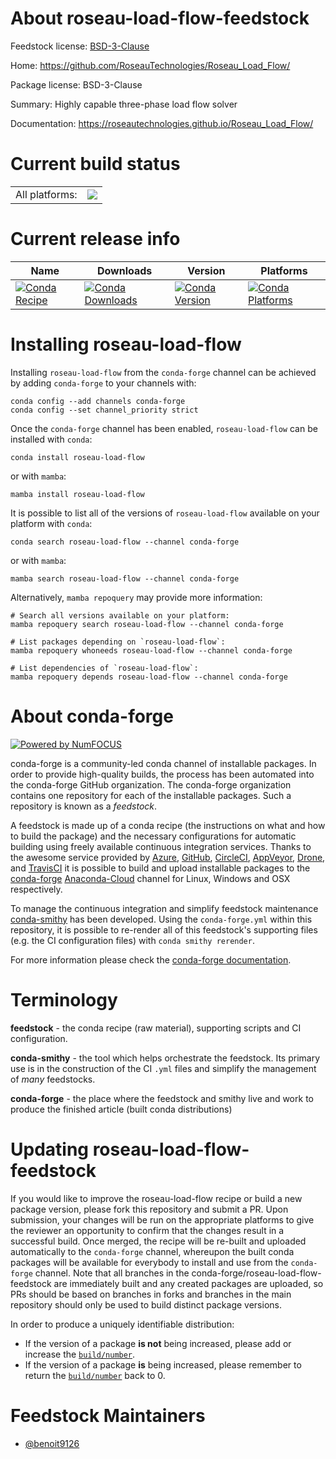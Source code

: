 About roseau-load-flow-feedstock
================================

Feedstock license: [BSD-3-Clause](https://github.com/conda-forge/Roseau_Load_Flow_Feedstock-feedstock/blob/main/LICENSE.txt)

Home: https://github.com/RoseauTechnologies/Roseau_Load_Flow/

Package license: BSD-3-Clause

Summary: Highly capable three-phase load flow solver

Documentation: https://roseautechnologies.github.io/Roseau_Load_Flow/

Current build status
====================


<table><tr><td>All platforms:</td>
    <td>
      <a href="https://dev.azure.com/conda-forge/feedstock-builds/_build/latest?definitionId=&branchName=main">
        <img src="https://dev.azure.com/conda-forge/feedstock-builds/_apis/build/status/Roseau_Load_Flow_Feedstock-feedstock?branchName=main">
      </a>
    </td>
  </tr>
</table>

Current release info
====================

| Name | Downloads | Version | Platforms |
| --- | --- | --- | --- |
| [![Conda Recipe](https://img.shields.io/badge/recipe-roseau--load--flow-green.svg)](https://anaconda.org/conda-forge/roseau-load-flow) | [![Conda Downloads](https://img.shields.io/conda/dn/conda-forge/roseau-load-flow.svg)](https://anaconda.org/conda-forge/roseau-load-flow) | [![Conda Version](https://img.shields.io/conda/vn/conda-forge/roseau-load-flow.svg)](https://anaconda.org/conda-forge/roseau-load-flow) | [![Conda Platforms](https://img.shields.io/conda/pn/conda-forge/roseau-load-flow.svg)](https://anaconda.org/conda-forge/roseau-load-flow) |

Installing roseau-load-flow
===========================

Installing `roseau-load-flow` from the `conda-forge` channel can be achieved by adding `conda-forge` to your channels with:

```
conda config --add channels conda-forge
conda config --set channel_priority strict
```

Once the `conda-forge` channel has been enabled, `roseau-load-flow` can be installed with `conda`:

```
conda install roseau-load-flow
```

or with `mamba`:

```
mamba install roseau-load-flow
```

It is possible to list all of the versions of `roseau-load-flow` available on your platform with `conda`:

```
conda search roseau-load-flow --channel conda-forge
```

or with `mamba`:

```
mamba search roseau-load-flow --channel conda-forge
```

Alternatively, `mamba repoquery` may provide more information:

```
# Search all versions available on your platform:
mamba repoquery search roseau-load-flow --channel conda-forge

# List packages depending on `roseau-load-flow`:
mamba repoquery whoneeds roseau-load-flow --channel conda-forge

# List dependencies of `roseau-load-flow`:
mamba repoquery depends roseau-load-flow --channel conda-forge
```


About conda-forge
=================

[![Powered by
NumFOCUS](https://img.shields.io/badge/powered%20by-NumFOCUS-orange.svg?style=flat&colorA=E1523D&colorB=007D8A)](https://numfocus.org)

conda-forge is a community-led conda channel of installable packages.
In order to provide high-quality builds, the process has been automated into the
conda-forge GitHub organization. The conda-forge organization contains one repository
for each of the installable packages. Such a repository is known as a *feedstock*.

A feedstock is made up of a conda recipe (the instructions on what and how to build
the package) and the necessary configurations for automatic building using freely
available continuous integration services. Thanks to the awesome service provided by
[Azure](https://azure.microsoft.com/en-us/services/devops/), [GitHub](https://github.com/),
[CircleCI](https://circleci.com/), [AppVeyor](https://www.appveyor.com/),
[Drone](https://cloud.drone.io/welcome), and [TravisCI](https://travis-ci.com/)
it is possible to build and upload installable packages to the
[conda-forge](https://anaconda.org/conda-forge) [Anaconda-Cloud](https://anaconda.org/)
channel for Linux, Windows and OSX respectively.

To manage the continuous integration and simplify feedstock maintenance
[conda-smithy](https://github.com/conda-forge/conda-smithy) has been developed.
Using the ``conda-forge.yml`` within this repository, it is possible to re-render all of
this feedstock's supporting files (e.g. the CI configuration files) with ``conda smithy rerender``.

For more information please check the [conda-forge documentation](https://conda-forge.org/docs/).

Terminology
===========

**feedstock** - the conda recipe (raw material), supporting scripts and CI configuration.

**conda-smithy** - the tool which helps orchestrate the feedstock.
                   Its primary use is in the construction of the CI ``.yml`` files
                   and simplify the management of *many* feedstocks.

**conda-forge** - the place where the feedstock and smithy live and work to
                  produce the finished article (built conda distributions)


Updating roseau-load-flow-feedstock
===================================

If you would like to improve the roseau-load-flow recipe or build a new
package version, please fork this repository and submit a PR. Upon submission,
your changes will be run on the appropriate platforms to give the reviewer an
opportunity to confirm that the changes result in a successful build. Once
merged, the recipe will be re-built and uploaded automatically to the
`conda-forge` channel, whereupon the built conda packages will be available for
everybody to install and use from the `conda-forge` channel.
Note that all branches in the conda-forge/roseau-load-flow-feedstock are
immediately built and any created packages are uploaded, so PRs should be based
on branches in forks and branches in the main repository should only be used to
build distinct package versions.

In order to produce a uniquely identifiable distribution:
 * If the version of a package **is not** being increased, please add or increase
   the [``build/number``](https://docs.conda.io/projects/conda-build/en/latest/resources/define-metadata.html#build-number-and-string).
 * If the version of a package **is** being increased, please remember to return
   the [``build/number``](https://docs.conda.io/projects/conda-build/en/latest/resources/define-metadata.html#build-number-and-string)
   back to 0.

Feedstock Maintainers
=====================

* [@benoit9126](https://github.com/benoit9126/)

